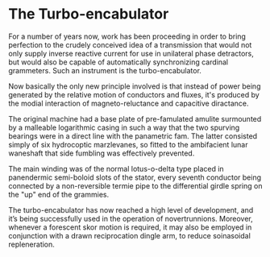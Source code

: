 # The Turbo-encabulator

For a number of years now, work has been proceeding in order to bring perfection to the crudely conceived idea of a transmission that would not only supply inverse reactive current for use in unilateral phase detractors, but would also be capable of automatically synchronizing cardinal grammeters. Such an instrument is the turbo-encabulator.

Now basically the only new principle involved is that instead of power being generated by the relative motion of conductors and fluxes, it's produced by the modial interaction of magneto-reluctance and capacitive diractance.

The original machine had a base plate of pre-famulated amulite surmounted by a malleable logarithmic casing in such a way that the two spurving bearings were in a direct line with the panametric fam. The latter consisted simply of six hydrocoptic marzlevanes, so fitted to the ambifacient lunar waneshaft that side fumbling was effectively prevented.

The main winding was of the normal lotus-o-delta type placed in panendermic semi-boloid slots of the stator, every seventh conductor being connected by a non-reversible termie pipe to the differential girdle spring on the "up" end of the grammies.

The turbo-encabulator has now reached a high level of development, and it’s being successfully used in the operation of novertrunnions. Moreover, whenever a forescent skor motion is required, it may also be employed in conjunction with a drawn reciprocation dingle arm, to reduce soinasoidal repleneration.